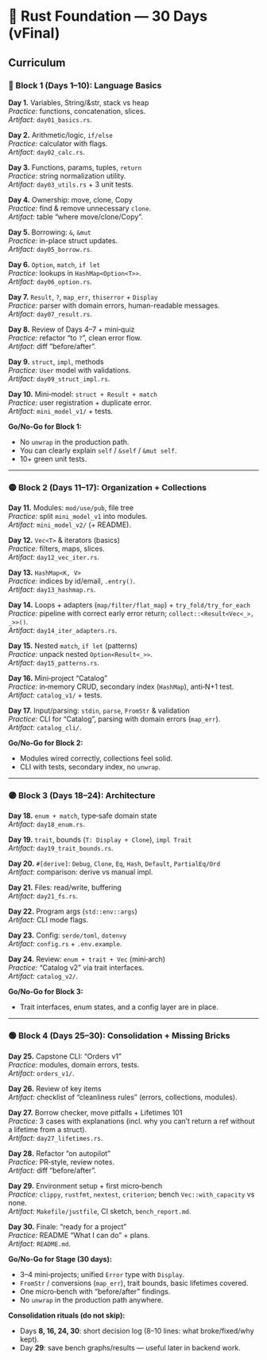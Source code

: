 # 🧱 Rust Foundation — 30 Days (vFinal)

## Curriculum

### 🔵 Block 1 (Days 1–10): Language Basics

**Day 1.** Variables, String/&str, stack vs heap  
_Practice:_ functions, concatenation, slices.  
_Artifact:_ `day01_basics.rs`.

**Day 2.** Arithmetic/logic, `if/else`  
_Practice:_ calculator with flags.  
_Artifact:_ `day02_calc.rs`.

**Day 3.** Functions, params, tuples, `return`  
_Practice:_ string normalization utility.  
_Artifact:_ `day03_utils.rs` + 3 unit tests.

**Day 4.** Ownership: move, clone, Copy  
_Practice:_ find & remove unnecessary `clone`.  
_Artifact:_ table “where move/clone/Copy”.

**Day 5.** Borrowing: `&`, `&mut`  
_Practice:_ in-place struct updates.  
_Artifact:_ `day05_borrow.rs`.

**Day 6.** `Option`, `match`, `if let`  
_Practice:_ lookups in `HashMap<Option<T>>`.  
_Artifact:_ `day06_option.rs`.

**Day 7.** `Result`, `?`, `map_err`, `thiserror` + `Display`  
_Practice:_ parser with domain errors, human-readable messages.  
_Artifact:_ `day07_result.rs`.

**Day 8.** Review of Days 4–7 + mini‑quiz  
_Practice:_ refactor “to `?`”, clean error flow.  
_Artifact:_ diff “before/after”.

**Day 9.** `struct`, `impl`, methods  
_Practice:_ `User` model with validations.  
_Artifact:_ `day09_struct_impl.rs`.

**Day 10.** Mini‑model: `struct + Result + match`  
_Practice:_ user registration + duplicate error.  
_Artifact:_ `mini_model_v1/` + tests.

**Go/No‑Go for Block 1:**
- No `unwrap` in the production path.  
- You can clearly explain `self` / `&self` / `&mut self`.  
- 10+ green unit tests.

---

### 🟡 Block 2 (Days 11–17): Organization + Collections

**Day 11.** Modules: `mod/use/pub`, file tree  
_Practice:_ split `mini_model_v1` into modules.  
_Artifact:_ `mini_model_v2/` (+ README).

**Day 12.** `Vec<T>` & iterators (basics)  
_Practice:_ filters, maps, slices.  
_Artifact:_ `day12_vec_iter.rs`.

**Day 13.** `HashMap<K, V>`  
_Practice:_ indices by id/email, `.entry()`.  
_Artifact:_ `day13_hashmap.rs`.

**Day 14.** Loops + adapters (`map/filter/flat_map`) + `try_fold/try_for_each`  
_Practice:_ pipeline with correct early error return; `collect::<Result<Vec<_>, _>>()`.  
_Artifact:_ `day14_iter_adapters.rs`.

**Day 15.** Nested `match`, `if let` (patterns)  
_Practice:_ unpack nested `Option<Result<_>>`.  
_Artifact:_ `day15_patterns.rs`.

**Day 16.** Mini‑project “Catalog”  
_Practice:_ in‑memory CRUD, secondary index (`HashMap`), anti‑N+1 test.  
_Artifact:_ `catalog_v1/` + tests.

**Day 17.** Input/parsing: `stdin`, `parse`, `FromStr` & validation  
_Practice:_ CLI for “Catalog”, parsing with domain errors (`map_err`).  
_Artifact:_ `catalog_cli/`.

**Go/No‑Go for Block 2:**
- Modules wired correctly, collections feel solid.  
- CLI with tests, secondary index, no `unwrap`.

---

### 🟣 Block 3 (Days 18–24): Architecture

**Day 18.** `enum + match`, type‑safe domain state  
_Artifact:_ `day18_enum.rs`.

**Day 19.** `trait`, bounds (`T: Display + Clone`), `impl Trait`  
_Artifact:_ `day19_trait_bounds.rs`.

**Day 20.** `#[derive]`: `Debug`, `Clone`, `Eq`, `Hash`, `Default`, `PartialEq/Ord`  
_Artifact:_ comparison: derive vs manual impl.

**Day 21.** Files: read/write, buffering  
_Artifact:_ `day21_fs.rs`.

**Day 22.** Program args (`std::env::args`)  
_Artifact:_ CLI mode flags.

**Day 23.** Config: `serde/toml`, `dotenvy`  
_Artifact:_ `config.rs` + `.env.example`.

**Day 24.** Review: `enum + trait + Vec` (mini‑arch)  
_Practice:_ “Catalog v2” via trait interfaces.  
_Artifact:_ `catalog_v2/`.

**Go/No‑Go for Block 3:**
- Trait interfaces, enum states, and a config layer are in place.

---

### 🟢 Block 4 (Days 25–30): Consolidation + Missing Bricks

**Day 25.** Capstone CLI: “Orders v1”  
_Practice:_ modules, domain errors, tests.  
_Artifact:_ `orders_v1/`.

**Day 26.** Review of key items  
_Artifact:_ checklist of “cleanliness rules” (errors, collections, modules).

**Day 27.** Borrow checker, move pitfalls + Lifetimes 101  
_Practice:_ 3 cases with explanations (incl. why you can’t return a ref without a lifetime from a struct).  
_Artifact:_ `day27_lifetimes.rs`.

**Day 28.** Refactor “on autopilot”  
_Practice:_ PR‑style, review notes.  
_Artifact:_ diff “before/after”.

**Day 29.** Environment setup + first micro‑bench  
_Practice:_ `clippy`, `rustfmt`, `nextest`, `criterion`; bench `Vec::with_capacity` vs none.  
_Artifact:_ `Makefile/justfile`, CI sketch, `bench_report.md`.

**Day 30.** Finale: “ready for a project”  
_Practice:_ README “What I can do” + plans.  
_Artifact:_ `README.md`.

**Go/No‑Go for Stage (30 days):**
- 3–4 mini‑projects; unified `Error` type with `Display`.  
- `FromStr` / conversions (`map_err`), trait bounds, basic lifetimes covered.  
- One micro‑bench with “before/after” findings.  
- No `unwrap` in the production path anywhere.

**Consolidation rituals (do not skip):**
- Days **8, 16, 24, 30**: short decision log (8–10 lines: what broke/fixed/why kept).  
- Day **29**: save bench graphs/results — useful later in backend work.
